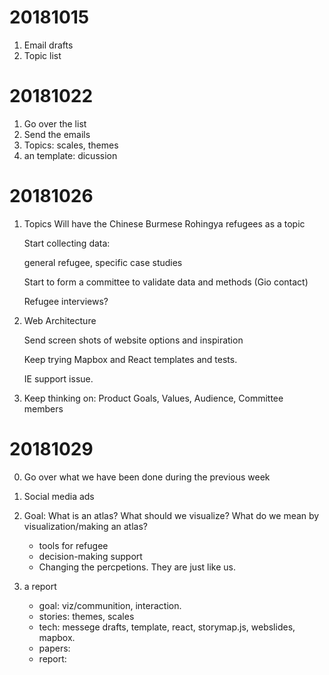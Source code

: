 
# 20181015

1. Email drafts
2. Topic list

# 20181022

1. Go over the list
2. Send the emails
3. Topics: scales, themes
4. an template: dicussion

# 20181026

1. Topics
   Will have the Chinese Burmese Rohingya refugees as a topic
   
   Start collecting data: 
   
   	general refugee, specific case studies
      
   Start to form a committee to validate data and methods (Gio contact)
   
   	Refugee interviews?
   

2. Web Architecture 

   Send screen shots of website options and inspiration
   
   Keep trying Mapbox and React templates and tests. 
   
   IE support issue.

   
3. Keep thinking on: 
   Product Goals, Values, Audience, Committee members
   
# 20181029

0. Go over what we have been done during the previous week


1. Social media ads

2. Goal: What is an atlas? What should we visualize? What do we mean by visualization/making an atlas?

    - tools for refugee
    - decision-making support
    - Changing the percpetions. They are just like us.

3. a report
   - goal: viz/communition, interaction.
   - stories: themes, scales
   - tech: messege drafts, template,  react, storymap.js, webslides, mapbox.
   - papers: 
   - report:

